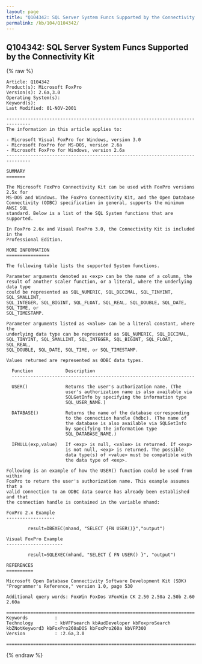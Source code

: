 ```yaml
---
layout: page
title: "Q104342: SQL Server System Funcs Supported by the Connectivity Kit"
permalink: /kb/104/Q104342/
---
```


## Q104342: SQL Server System Funcs Supported by the Connectivity Kit

{% raw %}

	Article: Q104342
	Product(s): Microsoft FoxPro
	Version(s): 2.6a,3.0
	Operating System(s): 
	Keyword(s): 
	Last Modified: 01-NOV-2001
	
	-------------------------------------------------------------------------------
	The information in this article applies to:
	
	- Microsoft Visual FoxPro for Windows, version 3.0 
	- Microsoft FoxPro for MS-DOS, version 2.6a 
	- Microsoft FoxPro for Windows, version 2.6a 
	-------------------------------------------------------------------------------
	
	SUMMARY
	=======
	
	The Microsoft FoxPro Connectivity Kit can be used with FoxPro versions 2.5x for
	MS-DOS and Windows. The FoxPro Connectivity Kit, and the Open Database
	Connectivity (ODBC) specification in general, supports the minimum ANSI SQL
	standard. Below is a list of the SQL System functions that are supported.
	
	In FoxPro 2.6x and Visual FoxPro 3.0, the Connectivity Kit is included in the
	Professional Edition.
	
	MORE INFORMATION
	================
	
	The following table lists the supported System functions.
	
	Parameter arguments denoted as <exp> can be the name of a column, the
	result of another scaler function, or a literal, where the underlying data type
	could be represented as SQL_NUMERIC, SQL_DECIMAL, SQL_TINYINT, SQL_SMALLINT,
	SQL_INTEGER, SQL_BIGINT, SQL_FLOAT, SQL_REAL, SQL_DOUBLE, SQL_DATE, SQL_TIME, or
	SQL_TIMESTAMP.
	
	Parameter arguments listed as <value> can be a literal constant, where the
	underlying data type can be represented as SQL_NUMERIC, SQL_DECIMAL,
	SQL_TINYINT, SQL_SMALLINT, SQL_INTEGER, SQL_BIGINT, SQL_FLOAT, SQL_REAL,
	SQL_DOUBLE, SQL_DATE, SQL_TIME, or SQL_TIMESTAMP.
	
	Values returned are represented as ODBC data types.
	
	  Function            Description
	  --------------------------------------------------------------------
	
	  USER()              Returns the user's authorization name. (The
	                      user's authorization name is also available via
	                      SQLGetInfo by specifying the information type
	                      SQL_USER_NAME.)
	
	  DATABASE()          Returns the name of the database corresponding
	                      to the connection handle (hdbc). (The name of
	                      the database is also available via SQLGetInfo
	                      by specifying the information type
	                      SQL_DATABASE_NAME.)
	
	  IFNULL(exp,value)   If <exp> is null, <value> is returned. If <exp>
	                      is not null, <exp> is returned. The possible
	                      data type(s) of <value> must be compatible with
	                      the data type of <exp>.
	
	Following is an example of how the USER() function could be used from within
	FoxPro to return the user's authorization name. This example assumes that a
	valid connection to an ODBC data source has already been established and that
	the connection handle is contained in the variable mhand:
	
	FoxPro 2.x Example
	------------------
	
	        result=DBEXEC(mhand, "SELECT {FN USER()}","output")
	
	Visual FoxPro Example
	---------------------
	
	        result=SQLEXEC(mhand, "SELECT { FN USER() }", "output")
	
	REFERENCES
	==========
	
	Microsoft Open Database Connectivity Software Development Kit (SDK)
	"Programmer's Reference," version 1.0, page 530
	
	Additional query words: FoxWin FoxDos VFoxWin CK 2.50 2.50a 2.50b 2.60 2.60a
	
	======================================================================
	Keywords          :  
	Technology        : kbVFPsearch kbAudDeveloper kbFoxproSearch kbZNotKeyword3 kbFoxPro260aDOS kbFoxPro260a kbVFP300
	Version           : :2.6a,3.0
	
	=============================================================================
	

{% endraw %}
